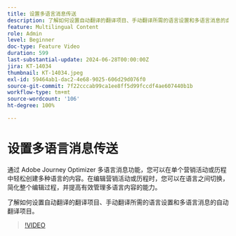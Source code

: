```yaml
---
title: 设置多语言消息传送
description: 了解如何设置自动翻译的翻译项目、手动翻译所需的语言设置和多语言消息的自动翻译项目。
feature: Multilingual Content
role: Admin
level: Beginner
doc-type: Feature Video
duration: 599
last-substantial-update: 2024-06-28T00:00:00Z
jira: KT-14034
thumbnail: KT-14034.jpeg
exl-id: 59464ab1-dac2-4e68-9025-606d29d076f0
source-git-commit: 7f22cccab99ca1ee8ff5d99fccdf4ae607440b1b
workflow-type: tm+mt
source-wordcount: '106'
ht-degree: 100%

---
```


# 设置多语言消息传送

通过 Adobe Journey Optimizer 多语言消息功能，您可以在单个营销活动或历程中轻松创建多种语言的内容。在编辑营销活动或历程时，您可以在语言之间切换，简化整个编辑过程，并提高有效管理多语言内容的能力。

了解如何设置自动翻译的翻译项目、手动翻译所需的语言设置和多语言消息的自动翻译项目。 
>[!VIDEO](https://video.tv.adobe.com/v/3453553/?learn=on&captions=chi_hans)
